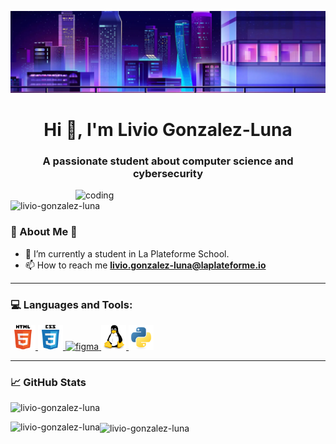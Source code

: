 ![logo](https://github.com/livio-gonzalez-luna/livio-gonzalez-luna/blob/main/banner.png)

<h1 align="center">Hi 👋, I'm Livio Gonzalez-Luna</h1>
<h3 align="center">A passionate student about computer science and cybersecurity</h3>
<img align="right" alt="coding" width="400" src="https://user-images.githubusercontent.com/71542496/135060605-259f5229-45d1-4d33-a2b8-1da37d178b5f.gif">
<p align="left"> <img src="https://komarev.com/ghpvc/?username=livio-gonzalez-luna&label=Profile%20views&color=0e75b6&style=flat" alt="livio-gonzalez-luna" /> </p>

<h3 align="left">🌠 About Me 🌠</h3>

- 🌱 I’m currently a student in La Plateforme School.
- 📫 How to reach me **livio.gonzalez-luna@laplateforme.io**

<HR>
<h3 align="left">‍💻 Languages and Tools:</h3>
<p align="left">
  <a href="https://www.w3.org/html/" target="_blank" rel="noreferrer"> <img src="https://raw.githubusercontent.com/devicons/devicon/master/icons/html5/html5-original-wordmark.svg" alt="html5" width="40" height="40"/> </a> 
  <a href="https://www.w3schools.com/css/" target="_blank" rel="noreferrer"> <img src="https://raw.githubusercontent.com/devicons/devicon/master/icons/css3/css3-original-wordmark.svg" alt="css3" width="40" height="40"/> </a> 
  <a href="https://www.figma.com/" target="_blank" rel="noreferrer"> <img src="https://www.vectorlogo.zone/logos/figma/figma-icon.svg" alt="figma" width="40" height="40"/> </a> 
  <a href="https://www.linux.org/" target="_blank" rel="noreferrer"> <img src="https://raw.githubusercontent.com/devicons/devicon/master/icons/linux/linux-original.svg" alt="linux" width="40" height="40"/> </a> 
  <a href="https://www.python.org" target="_blank" rel="noreferrer"> <img src="https://raw.githubusercontent.com/devicons/devicon/master/icons/python/python-original.svg" alt="python" width="40" height="40"/> </a> </p>

<HR>
<h3 align="left">‍📈 GitHub Stats</h3>
<p>&nbsp;<img align="left" src="https://github-readme-stats.vercel.app/api?username=livio-gonzalez-luna&show_icons=true&locale=en" alt="livio-gonzalez-luna" /></p>
<p><img align="left" src="https://github-readme-streak-stats.herokuapp.com/?user=livio-gonzalez-luna&" alt="livio-gonzalez-luna" /></p>
<p><img align="center" src="https://github-readme-stats.vercel.app/api/top-langs?username=livio-gonzalez-luna&show_icons=true&locale=en&layout=compact" alt="livio-gonzalez-luna" /></p>
